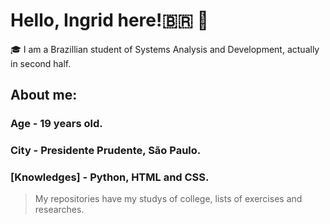 # Hello, Ingrid here!🇧🇷 👋

🎓 I am a Brazillian student of Systems Analysis and Development, actually in second half. 

## About me:

### Age - 19 years old.
### City - Presidente Prudente, São Paulo.
### [Knowledges] - Python, HTML and CSS.

> My repositories have my studys of college, lists of exercises and researches.
